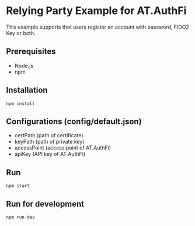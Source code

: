 
# Relying Party Example for AT.AuthFi
This example supports that users register an account with password, FIDO2 Key or both.

## Prerequisites
- Node.js
- npm

## Installation
    npm install

## Configurations (config/default.json)
- certPath (path of certificate)
- keyPath (path of private key)
- accessPoint (access point of AT.AuthFi)
- apiKey (API key of AT.AuthFi)

## Run
    npm start

## Run for development
    npm run dev
